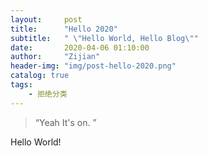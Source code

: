 ```yaml
---
layout:     post
title:      "Hello 2020"
subtitle:   " \"Hello World, Hello Blog\""
date:       2020-04-06 01:10:00
author:     "Zijian"
header-img: "img/post-hello-2020.png"
catalog: true
tags:
    - 拒绝分类
---
```


> “Yeah It's on. ”


Hello World!


